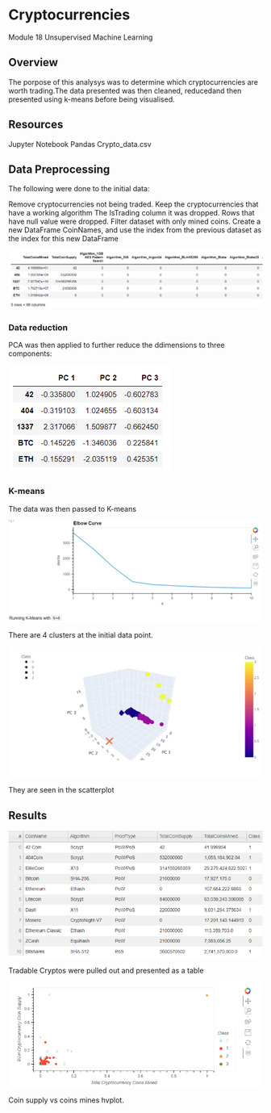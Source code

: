 # Cryptocurrencies
Module 18 Unsupervised Machine Learning

##  Overview

The porpose of this analysys was to determine which cryptocurrencies are worth trading.The data presented was then cleaned, reducedand then presented using k-means before being visualised.

## Resources

Jupyter Notebook
Pandas
Crypto_data.csv

## Data Preprocessing

The following were done to the initial data:

Remove cryptocurrencies not being traded.
Keep the cryptocurrencies that have a working algorithm
The IsTrading column it was dropped.
Rows that have null value were dropped.
Filter dataset with only mined coins.
Create a new DataFrame CoinNames, and use the index from the previous dataset as the index for this new DataFrame

![Preprocessed Data](https://github.com/hmohabir/Cryptocurrencies/blob/main/Preprocessing.PNG)


### Data reduction

PCA was then applied to further reduce the ddimensions to three components:

![PCA](https://github.com/hmohabir/Cryptocurrencies/blob/main/PCA.PNG)

### K-means

The data was then passed to K-means 

![K-means](https://github.com/hmohabir/Cryptocurrencies/blob/main/k-means.PNG)

There are 4 clusters at the initial data point.

![Scatterplot with PCA Data](https://github.com/hmohabir/Cryptocurrencies/blob/main/Scatter%20with%20PCA.PNG)

They are seen in the scatterplot 

## Results

![Tradable cryptocurrencies](https://github.com/hmohabir/Cryptocurrencies/blob/main/Tradable%20Cryptocurrencies.PNG)

Tradable Cryptos were pulled out and presented as a table

![hvplot](https://github.com/hmohabir/Cryptocurrencies/blob/main/hvplot.PNG)

Coin supply vs coins mines hvplot.

